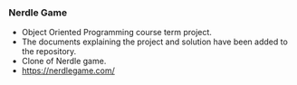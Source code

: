### Nerdle Game

- Object Oriented Programming course term project. 
- The documents explaining the project and solution have been added to the repository.
- Clone of Nerdle game. 
- https://nerdlegame.com/

